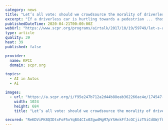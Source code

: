 ```yaml
---
category: news
title: "Let’s all vote: should we crowdsource the morality of driverless cars?"
excerpt: "If a driverless car is hurtling towards a pedestrian ... those MIT researchers took the subsequent data and created an artificial intelligence that could learn from these results and make similar ..."
publishedDateTime: 2020-04-21T00:00:00Z
webUrl: "https://www.scpr.org/programs/airtalk/2017/10/19/59749/let-s-all-vote-should-we-crowdsource-the-morality/"
type: article
quality: 39
heat: 39
published: false

provider:
  name: KPCC
  domain: scpr.org

topics:
  - AI in Autos
  - AI

images:
  - url: "https://a.scpr.org/i/f95e247b712a2d44b88eab362266ac4e/174547-full.jpg"
    width: 1024
    height: 684
    title: "Let’s all vote: should we crowdsource the morality of driverless cars?"

secured: "ReKDViPK8QIDtxFoF5xYqBX4CIx0ZgwdMgM7pYSHnkFfJcOCjizT5iCdOW/fGsIvQskAH1Ukk+OeWZzhOVE5USqIHy/GGkiyQ0H9uzRF4saU9kP9/mW0+fBUT8GtiNEDcoALg5Yw5xbfH1MBvfuRhSxNrR4gHHmH9pr7j4th9+teUrRZPbDYuTkxZZNdSsdp/Q44dSPlCkBMZIX6VFf6cw0KO1q2EdxSn9g+C/OZSdhbvNkJrdz48DuAoKIItxgFw+/xB5V4KTwqaMrBs/adp4WerK/9jj7BS5YZ3G/H/Zo5P6igUcpQMQ/KDZOyRtIZ;q1LxtMFEn/Eh8tWJAYGH2w=="
---
```


